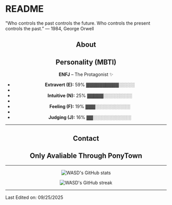 # README
"Who controls the past controls the future. Who controls the present controls the past.” — 1984, George Orwell
<div align="center">

## About
## Personality (MBTI)
**ENFJ** – The Protagonist ✨

- **Extravert (E):** 59% ▓▓▓▓▓▓▓▓▓▓░░░░░
- 
- **Intuitive (N):** 25% ▓▓▓▓▓░░░░░░░░░
- 
- **Feeling (F):** 19% ▓▓▓░░░░░░░░░░░
- 
- **Judging (J):** 16% ▓▓░░░░░░░░░░░░

-------------------

## Contact
Only Avaliable Through PonyTown
-------------------

-------------------

![WASD's GitHub stats](https://github-readme-stats.vercel.app/api?username=YourUsername&show_icons=true&theme=radical&count_private=true&include_all_commits=true)

![WASD's GitHub streak](https://github-readme-streak-stats.herokuapp.com/?user=YourUsername&theme=radical&include_all_commits=true&count_private=true)

</div>

-----

Last Edited on: 09/25/2025

